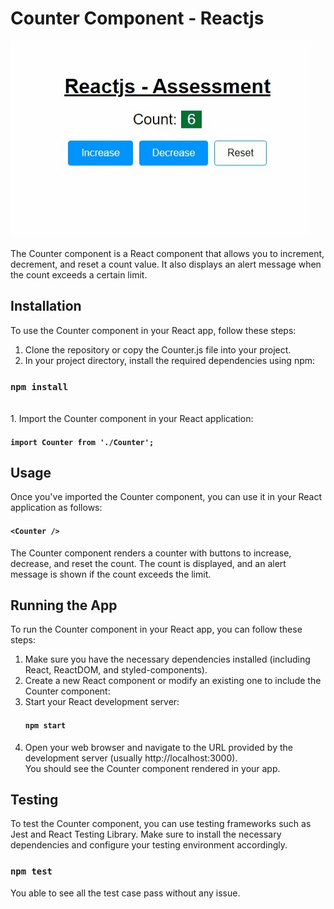 # Counter Component - Reactjs

<img src="screenshot.gif" alt="screenshot"/>

The Counter component is a React component that allows you to increment, decrement, and reset a count value. It also displays an alert message when the count exceeds a certain limit.

## Installation
To use the Counter component in your React app, follow these steps:

1. Clone the repository or copy the Counter.js file into your project.
2. In your project directory, install the required dependencies using npm:
### `npm install`
<br>
1. Import the Counter component in your React application:

#### `import Counter from './Counter';`

## Usage
Once you've imported the Counter component, you can use it in your React application as follows:
#### `<Counter />`

The Counter component renders a counter with buttons to increase, decrease, and reset the count. The count is displayed, and an alert message is shown if the count exceeds the limit.

## Running the App
To run the Counter component in your React app, you can follow these steps:

1. Make sure you have the necessary dependencies installed (including React, ReactDOM, and styled-components).
2. Create a new React component or modify an existing one to include the Counter component:
3. Start your React development server:
   #### `npm start`
4. Open your web browser and navigate to the URL provided by the development server (usually http://localhost:3000).<br>
   You should see the Counter component rendered in your app.

## Testing
To test the Counter component, you can use testing frameworks such as Jest and React Testing Library. Make sure to install the necessary dependencies and configure your testing environment accordingly.
### `npm test`
You able to see all the test case pass without any issue.
